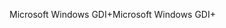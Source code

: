 <span data-ttu-id="4d8d6-101">Microsoft Windows GDI+</span><span class="sxs-lookup"><span data-stu-id="4d8d6-101">Microsoft Windows GDI+</span></span>